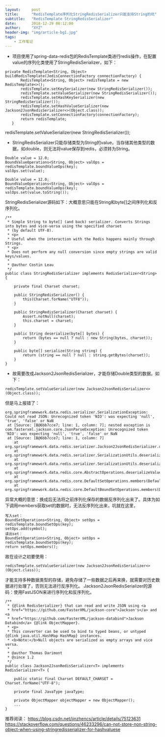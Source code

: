 ```yaml
---
layout:     post
title:      "RedisTemplate序列化StringRedisSerializer只能支持String的坑"
subtitle:   "RedisTemplate StringRedisSerializer"
date:       2018-12-29 08:12:00
author:     "XYZ"
header-img: "img/article-bg1.jpg"
tags:
    - 工作笔记
---
```

* 项目使用了spring-data-redis包的RedisTemplate类进行redis操作，在配置value的序列化类使用了StringRedisSerializer，如下：
```
private RedisTemplate<String, Object> buildRedisTemplate(JedisConnectionFactory connectionFactory) {
       RedisTemplate<String, Object> redisTemplate = new RedisTemplate<>();
       redisTemplate.setKeySerializer(new StringRedisSerializer());
       redisTemplate.setValueSerializer(new StringRedisSerializer());
       redisTemplate.setHashKeySerializer(new StringRedisSerializer());
       redisTemplate.setHashValueSerializer(new Jackson2JsonRedisSerializer<>(Object.class));
       redisTemplate.setConnectionFactory(connectionFactory);
       return redisTemplate;
   }
```

redisTemplate.setValueSerializer(new StringRedisSerializer());
* StringRedisSerializer只能存储类型为String的value，当存储其他类型的数据，如double，则无法将value保存到redis，必须转为String。

```
Double value = 12.0;
BoundValueOperations<String, Object> valOps = redisTemplate.boundValueOps(key);
valOps.set(value);

Double value = 12.0;
BoundValueOperations<String, Object> valOps = redisTemplate.boundValueOps(key);
valOps.set(value.toString());
```
StringRedisSerializer源码如下：大概意思只能在String和byte[]之间序列化和反序列化。
```
/**
 * Simple String to byte[] (and back) serializer. Converts Strings into bytes and vice-versa using the specified charset
 * (by default UTF-8).
 * <p>
 * Useful when the interaction with the Redis happens mainly through Strings.
 * <p>
 * Does not perform any null conversion since empty strings are valid keys/values.
 * 
 * @author Costin Leau
 */
public class StringRedisSerializer implements RedisSerializer<String> {

	private final Charset charset;

	public StringRedisSerializer() {
		this(Charset.forName("UTF8"));
	}

	public StringRedisSerializer(Charset charset) {
		Assert.notNull(charset);
		this.charset = charset;
	}

	public String deserialize(byte[] bytes) {
		return (bytes == null ? null : new String(bytes, charset));
	}

	public byte[] serialize(String string) {
		return (string == null ? null : string.getBytes(charset));
	}
}
```
* 故需要改成Jackson2JsonRedisSerializer，才能存储Double类型的数据。如下：
```
redisTemplate.setValueSerializer(new Jackson2JsonRedisSerializer<>(Object.class));
```
但是马上报错了：
```
org.springframework.data.redis.serializer.SerializationException: Could not read JSON: Unrecognized token 'NIO': was expecting 'null', 'true', 'false' or NaN
 at [Source: [B@6bb7cce7; line: 1, column: 7]; nested exception is com.fasterxml.jackson.core.JsonParseException: Unrecognized token 'NIO': was expecting 'null', 'true', 'false' or NaN
 at [Source: [B@6bb7cce7; line: 1, column: 7]
	at org.springframework.data.redis.serializer.Jackson2JsonRedisSerializer.deserialize(Jackson2JsonRedisSerializer.java:73)
	at org.springframework.data.redis.serializer.SerializationUtils.deserializeValues(SerializationUtils.java:50)
	at org.springframework.data.redis.serializer.SerializationUtils.deserialize(SerializationUtils.java:58)
	at org.springframework.data.redis.core.AbstractOperations.deserializeValues(AbstractOperations.java:202)
	at org.springframework.data.redis.core.DefaultSetOperations.members(DefaultSetOperations.java:134)
	at org.springframework.data.redis.core.DefaultBoundSetOperations.members(DefaultBoundSetOperations.java:91)
```
异常大概的意思：换成后无法将之前序列化保存的数据反序列化出来了。具体为如下调用members获取set的数据时，无法反序列化出来，坑就在这里，

```
写入set：
BoundSetOperations<String, Object> setOps = redisTemplate.boundSetOps(key);
setOps.add(symbol);
读出set：
BoundSetOperations<String, Object> setOps = redisTemplate.boundSetOps(key);
return setOps.members();
```

故在设计之初要使用：
```
redisTemplate.setValueSerializer(new Jackson2JsonRedisSerializer<>(Object.class));
```
才能支持多种数据类型的存储，避免存储了一些数据之后再来换，就需要对历史数据进行处理了，否则无法进行反序列化。
Jackson2JsonRedisSerializer的源码：使用FastJSON来进行序列化和反序列化。
```
/**
 * {@link RedisSerializer} that can read and write JSON using <a
 * href="https://github.com/FasterXML/jackson-core">Jackson's</a> and <a
 * href="https://github.com/FasterXML/jackson-databind">Jackson Databind</a> {@link ObjectMapper}.
 * <p>
 * This converter can be used to bind to typed beans, or untyped {@link java.util.HashMap HashMap} instances.
 * <b>Note:</b>Null objects are serialized as empty arrays and vice versa.
 * 
 * @author Thomas Darimont
 * @since 1.2
 */
public class Jackson2JsonRedisSerializer<T> implements RedisSerializer<T> {

	public static final Charset DEFAULT_CHARSET = Charset.forName("UTF-8");

	private final JavaType javaType;

	private ObjectMapper objectMapper = new ObjectMapper();
	...
}
```
推荐阅读：
https://blog.csdn.net/jinzhencs/article/details/75123631
https://stackoverflow.com/questions/46233296/can-not-store-non-string-object-when-using-stringredisserializer-for-hashvaluese
